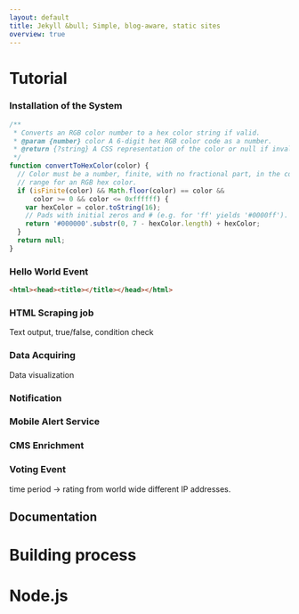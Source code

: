 ```yaml
---
layout: default
title: Jekyll &bull; Simple, blog-aware, static sites
overview: true
---
```



Tutorial
========

### Installation of the System

```javascript
/**
 * Converts an RGB color number to a hex color string if valid.
 * @param {number} color A 6-digit hex RGB color code as a number.
 * @return {?string} A CSS representation of the color or null if invalid.
 */
function convertToHexColor(color) {
  // Color must be a number, finite, with no fractional part, in the correct
  // range for an RGB hex color.
  if (isFinite(color) && Math.floor(color) == color &&
      color >= 0 && color <= 0xffffff) {
    var hexColor = color.toString(16);
    // Pads with initial zeros and # (e.g. for 'ff' yields '#0000ff').
    return '#000000'.substr(0, 7 - hexColor.length) + hexColor;
  }
  return null;
}
```


### Hello World Event


```html
<html><head><title></title></head></html>
```


### HTML Scraping job
Text output, true/false, condition check


### Data Acquiring
Data visualization


### Notification 


### Mobile Alert Service


### CMS Enrichment


### Voting Event
time period -> rating from world wide different IP addresses.


## Documentation
# Building process
# Node.js


